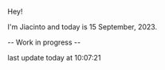 Hey!

I'm Jiacinto and today is 15 September, 2023.

-- Work in progress --

last update today at 10:07:21 